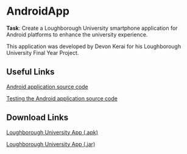 AndroidApp
==========

**Task**: Create a Loughborough University smartphone application for Android platforms to enhance the university experience.

This application was developed by Devon Kerai for his Loughborough University Final Year Project.

Useful Links
------------

[Android application source code](https://github.com/Devonkerai/AndroidApp/tree/master/Loughborough)

[Testing the Android application source code](https://github.com/Devonkerai/AndroidApp/tree/master/LoughboroughTest)

Download Links
--------------
[Loughborough University App (.apk)](https://github.com/Devonkerai/AndroidApp/blob/master/Loughborough/Loughborough.apk?raw=true)

[Loughborough University App (.jar)](https://github.com/Devonkerai/AndroidApp/blob/master/Loughborough/loughborough.jar?raw=true)

